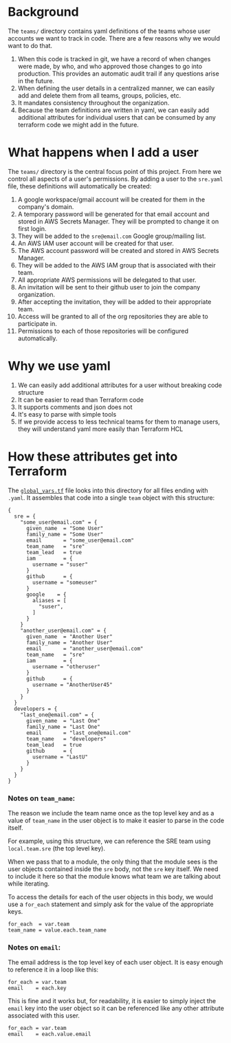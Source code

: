# Background

The `teams/` directory contains yaml definitions of the teams whose user accounts we want to track in code. There are a few reasons why we would want to do that.

1. When this code is tracked in git, we have a record of when changes were made, by who, and who approved those changes to go into production. This provides an automatic audit trail if any questions arise in the future.
2. When defining the user details in a centralized manner, we can easily add and delete them from all teams, groups, policies, etc.
3. It mandates consistency throughout the organization.
4. Because the team definitions are written in yaml, we can easily add additional attributes for individual users that can be consumed by any terraform code we might add in the future.

# What happens when I add a user

The `teams/` directory is the central focus point of this project. From here we control all aspects of a user's permissions. By adding a user to the `sre.yaml` file, these definitions will automatically be created:

1. A google workspace/gmail account will be created for them in the company's domain.
2. A temporary password will be generated for that email account and stored in AWS Secrets Manager. They will be prompted to change it on first login.
3. They will be added to the `sre@email.com` Google group/mailing list.
4. An AWS IAM user account will be created for that user.
5. The AWS account password will be created and stored in AWS Secrets Manager.
6. They will be added to the AWS IAM group that is associated with their team.
7. All appropriate AWS permissions will be delegated to that user.
8. An invitation will be sent to their github user to join the company organization.
9. After accepting the invitation, they will be added to their appropriate team.
10. Access will be granted to all of the org repositories they are able to participate in.
11. Permissions to each of those repositories will be configured automatically.

# Why we use yaml

1. We can easily add additional attributes for a user without breaking code structure
2. It can be easier to read than Terraform code
3. It supports comments and json does not
4. It's easy to parse with simple tools
5. If we provide access to less technical teams for them to manage users, they will understand yaml more easily than Terraform HCL

# How these attributes get into Terraform

The [`global_vars.tf`](../global_vars.tf) file looks into this directory for all files ending with `.yaml`. It assembles that code into a single `team` object with this structure:

```
{
  sre = {
    "some_user@email.com" = {
      given_name  = "Some User"
      family_name = "Some User"
      email       = "some_user@email.com"
      team_name   = "sre"
      team_lead   = true
      iam         = {
        username = "suser"
      }
      github      = {
        username = "someuser"
      }
      google    = {
        aliases = [
          "suser",
        ]
      }
    }
    "another_user@email.com" = {
      given_name  = "Another User"
      family_name = "Another User"
      email       = "another_user@email.com"
      team_name   = "sre"
      iam         = {
        username = "otheruser"
      }
      github      = {
        username = "AnotherUser45"
      }
    }
  }
  developers = {
    "last_one@email.com" = {
      given_name  = "Last One"
      family_name = "Last One"
      email       = "last_one@email.com"
      team_name   = "developers"
      team_lead   = true
      github      = {
        username = "LastU"
      }
    }
  }
}
```

### Notes on `team_name`:

The reason we include the team name once as the top level key and as a value of `team_name` in the user object is to make it easier to parse in the code itself.

For example, using this structure, we can reference the SRE team using `local.team.sre` (the top level key).

When we pass that to a module, the only thing that the module sees is the user objects contained inside the `sre` body, not the `sre` key itself. We need to include it here so that the module knows what team we are talking about while iterating.

To access the details for each of the user objects in this body, we would use a `for_each` statement and simply ask for the value of the appropriate keys.

```
for_each  = var.team
team_name = value.each.team_name
```

### Notes on `email`:

The email address is the top level key of each user object. It is easy enough to reference it in a loop like this:

```
for_each = var.team
email    = each.key
```

This is fine and it works but, for readability, it is easier to simply inject the `email` key into the user object so it can be referenced like any other attribute associated with this user.

```
for_each = var.team
email    = each.value.email
```